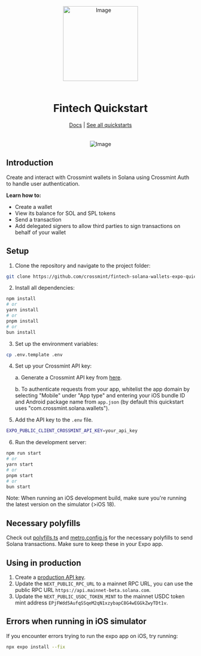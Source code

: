 <div align="center">
<img width="200" alt="Image" src="https://github.com/user-attachments/assets/8b617791-cd37-4a5a-8695-a7c9018b7c70" />
<br>
<br>
<h1>Fintech Quickstart</h1>

<div align="center">
<a href="https://docs.crossmint.com/introduction/platform/wallets">Docs</a> | <a href="https://github.com/crossmint">See all quickstarts</a>
</div>

<br>
<br>
<img src="[https://github.com/user-attachments/assets/76a983ab-499e-4d12-af7a-0ae17cb0b6cd](https://github.com/user-attachments/assets/80eda581-6a21-46d4-88de-04dacb8eb39b)" alt="Image" width="full">
</div>

## Introduction

Create and interact with Crossmint wallets in Solana using Crossmint Auth to handle user authentication.

**Learn how to:**

- Create a wallet
- View its balance for SOL and SPL tokens
- Send a transaction
- Add delegated signers to allow third parties to sign transactions on behalf of your wallet

## Setup

1. Clone the repository and navigate to the project folder:

```bash
git clone https://github.com/crossmint/fintech-solana-wallets-expo-quickstart.git && cd fintech-solana-wallets-expo-quickstart
```

2. Install all dependencies:

```bash
npm install
# or
yarn install
# or
pnpm install
# or
bun install
```

3. Set up the environment variables:

```bash
cp .env.template .env
```
4. Set up your Crossmint API key:
   
   a. Generate a Crossmint API key from [here](https://docs.crossmint.com/introduction/platform/api-keys/client-side).
   
   b. To authenticate requests from your app, whitelist the app domain by selecting "Mobile" under "App type" and entering your iOS bundle ID and Android package name from `app.json` (by default this quickstart uses "com.crossmint.solana.wallets").

5. Add the API key to the `.env` file.

```bash
EXPO_PUBLIC_CLIENT_CROSSMINT_API_KEY=your_api_key
```

6. Run the development server:

```bash
npm run start
# or
yarn start
# or
pnpm start
# or
bun start
```

Note: When running an iOS development build, make sure you're running the latest version on the simulator (>iOS 18).

## Necessary polyfills

Check out [polyfills.ts](lib/polyfills.ts) and [metro.config.js](metro.config.js) for the necessary polyfills to send Solana transactions. Make sure to keep these in your Expo app.

## Using in production

1. Create a [production API key](https://docs.crossmint.com/introduction/platform/api-keys/client-side).
2. Update the `NEXT_PUBLIC_RPC_URL` to a mainnet RPC URL, you can use the public RPC URL `https://api.mainnet-beta.solana.com`.
3. Update the `NEXT_PUBLIC_USDC_TOKEN_MINT` to the mainnet USDC token mint address `EPjFWdd5AufqSSqeM2qN1xzybapC8G4wEGGkZwyTDt1v`.

## Errors when running in iOS simulator

If you encounter errors trying to run the expo app on iOS, try running:

```bash
npx expo install --fix
```

